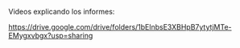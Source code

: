 Videos explicando los informes:

https://drive.google.com/drive/folders/1bElnbsE3XBHpB7ytytjMTe-EMygxvbgx?usp=sharing

